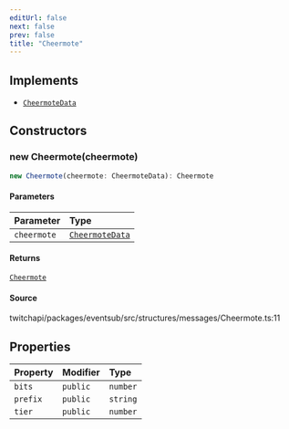 ```yaml
---
editUrl: false
next: false
prev: false
title: "Cheermote"
---
```


## Implements

- [`CheermoteData`](../interfaces/CheermoteData.md)

## Constructors

### new Cheermote(cheermote)

```ts
new Cheermote(cheermote: CheermoteData): Cheermote
```

#### Parameters

| Parameter | Type |
| :------ | :------ |
| `cheermote` | [`CheermoteData`](../interfaces/CheermoteData.md) |

#### Returns

[`Cheermote`](Cheermote.md)

#### Source

twitchapi/packages/eventsub/src/structures/messages/Cheermote.ts:11

## Properties

| Property | Modifier | Type |
| :------ | :------ | :------ |
| `bits` | `public` | `number` |
| `prefix` | `public` | `string` |
| `tier` | `public` | `number` |
